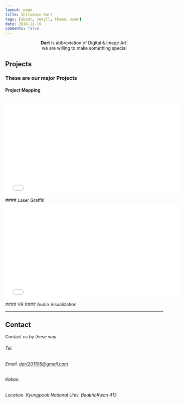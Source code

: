 ```yaml
---
layout: page
title: Introduce Dart
tags: [about, Jekyll, theme, moon]
date: 2018-12-19
comments: false
---
```

    
<center><b>Dart</b> is abbreviation of Digital & Image Art.</center>
<center> we are willing to make something special</center>

## Projects
### These are our major Projects 
#### Project Mapping
<iframe width="560" height="315" src="//www.youtube.com/embed/MU57XtHQu3c" frameborder="0"> </iframe>
#### Laser Graffiti
<iframe width="560" height="315" src="//www.youtube.com/embed/jLwrPJXooHs" frameborder="0"> </iframe>
#### VR
#### Audio Visualization

---

## Contact
Contact us by these way

###### Tel. 
###### Email. dart201106@gmail.com
###### Kakao. 
###### Location. Kyungpook National Univ. BeakhoKwan 413
